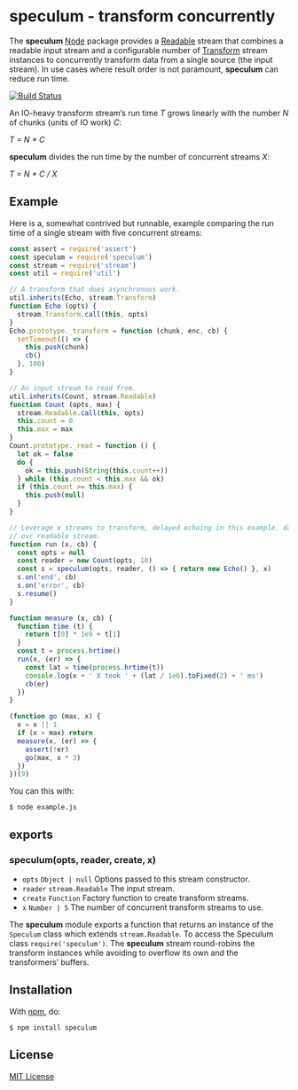 # speculum - transform concurrently

The **speculum** [Node](http://nodejs.org/) package provides a [Readable](https://nodejs.org/api/stream.html#stream_class_stream_readable) stream that combines a readable input stream and a configurable number of [Transform](https://nodejs.org/api/stream.html#stream_class_stream_transform) stream instances to concurrently transform data from a single source (the input stream). In use cases where result order is not paramount, **speculum** can reduce run time.

[![Build Status](https://secure.travis-ci.org/michaelnisi/speculum.svg)](http://travis-ci.org/michaelnisi/speculum)

An IO-heavy transform stream’s run time *T* grows linearly with the number *N* of chunks (units of IO work) *C*:

*T = N * C*

**speculum** divides the run time by the number of concurrent streams *X*:

*T = N * C / X*

## Example

Here is a, somewhat contrived but runnable, example comparing the run time of a single stream with five concurrent streams:

```js
const assert = require('assert')
const speculum = require('speculum')
const stream = require('stream')
const util = require('util')

// A transform that does asynchronous work.
util.inherits(Echo, stream.Transform)
function Echo (opts) {
  stream.Transform.call(this, opts)
}
Echo.prototype._transform = function (chunk, enc, cb) {
  setTimeout(() => {
    this.push(chunk)
    cb()
  }, 100)
}

// An input stream to read from.
util.inherits(Count, stream.Readable)
function Count (opts, max) {
  stream.Readable.call(this, opts)
  this.count = 0
  this.max = max
}
Count.prototype._read = function () {
  let ok = false
  do {
    ok = this.push(String(this.count++))
  } while (this.count < this.max && ok)
  if (this.count >= this.max) {
    this.push(null)
  }
}

// Leverage x streams to transform, delayed echoing in this example, data from
// our readable stream.
function run (x, cb) {
  const opts = null
  const reader = new Count(opts, 10)
  const s = speculum(opts, reader, () => { return new Echo() }, x)
  s.on('end', cb)
  s.on('error', cb)
  s.resume()
}

function measure (x, cb) {
  function time (t) {
    return t[0] * 1e9 + t[1]
  }
  const t = process.hrtime()
  run(x, (er) => {
    const lat = time(process.hrtime(t))
    console.log(x + ' X took ' + (lat / 1e6).toFixed(2) + ' ms')
    cb(er)
  })
}

(function go (max, x) {
  x = x || 1
  if (x > max) return
  measure(x, (er) => {
    assert(!er)
    go(max, x * 3)
  })
})(9)
```

You can this with:

```
$ node example.js
```

## exports

### speculum(opts, reader, create, x)

- `opts` `Object | null` Options passed to this stream constructor.
- `reader` `stream.Readable` The input stream.
- `create` `Function` Factory function to create transform streams.
- `x` `Number | 5` The number of concurrent transform streams to use.

The **speculum** module exports a function that returns an instance of the `Speculum` class which extends `stream.Readable`. To access the Speculum class `require('speculum')`. The **speculum** stream round-robins the transform instances while avoiding to overflow its own and the transformers’ buffers.

## Installation

With [npm](https://npmjs.org/package/speculum), do:

```
$ npm install speculum
```

## License

[MIT License](https://raw.github.com/michaelnisi/speculum/master/LICENSE)
